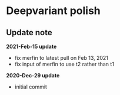 # Deepvariant polish
## Update note

**2021-Feb-15 update**
- fix merfin to latest pull on Feb 13, 2021
- fix input of merfin to use t2 rather than t1

**2020-Dec-29 update**
- initial commit

